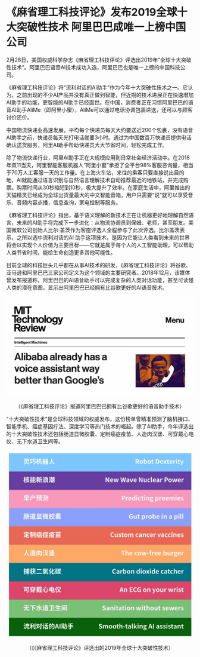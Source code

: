 # 《麻省理工科技评论》发布2019全球十大突破性技术 阿里巴巴成唯一上榜中国公司

2月28日，美国权威科学杂志《麻省理工科技评论》评选出2019年“全球十大突破性技术”。阿里巴巴语音AI技术成功入选，阿里巴巴也是唯一上榜的中国科技公司。

《麻省理工科技评论》将“流利对话的AI助手”作为今年十大突破性技术之一。它认为，之前出现的不少AI产品并没有真正做到智能，但近期的技术进展正在快速增加AI助手的功能，更智能的AI助手已经面世。在中国，消费者正在习惯阿里巴巴的语音AI助手AliMe（即阿里小蜜），AliMe可以通过电话协调包裹递送，还可以与顾客讨价还价。

中国物流快递业高速发展，平均每个快递员每天大约要送近200个包裹，没有语音AI助手之前，快递员每天光打电话就要3小时。通过为中国数百万快递员提供电话确认送货服务，阿里AI助手帮助快递员大大节省时间，轻松完成工作。

除了物流快递行业，阿里AI助手正在大规模应用到日常社会经济活动中。在2018年双11当天，阿里智能客服机器人“阿里小蜜”承担了全平台98%客服咨询量，相当于70万人工客服一天的工作量。在上海火车站，来往的乘客只要直接说出目的地，AI就能通过语言识别与自然语言理解技术自动推荐最近的地铁站，并完成购票。购票时间从30秒缩短到10秒，极大提升了效率。在家庭生活中，阿里推出的天猫精灵已经成为全球出货量最大的中文智能音箱，用户只需要“说”就可以享受音乐、音频内容点播，信息查询，家电控制等服务。

《麻省理工科技评论》指出，基于语义理解的新技术正在让机器更好地理解自然语言，未来的AI助手将完成下一步进化：从物流协调员到保姆、老师，甚至朋友。美国微软公司创始人比尔·盖茨作为客座评选人全程参与了此次评选。比尔盖茨表示，之所以选中流利对话的AI 助手这项技术，是因为它能让人类看到未来的世界将会以实现个人价值为主要目标——它就是属于每个人的人工智能助理，可以帮助人类节省时间，能给生命创造更多其他可能性。

目前全球的科技巨头几乎都在从事AI技术的研发，《麻省理工科技评论》将谷歌、亚马逊和阿里巴巴三家公司定义为这个领域的主要研究者。2018年12月，该媒体曾发布报道称，阿里巴巴的AI语音助手可以完成复杂的人类对话功能，甚至可读懂人类的潜在意图，显示出阿里巴巴已经拥有比谷歌更好的AI语音技术。

<div style="text-align:center" align="center">
<img src="/images/麻省理工科技评论1.png" align="center" />

（《麻省理工科技评论》报道阿里巴巴已拥有比谷歌更好的语音助手技术）
</div>




“十大突破性技术”是全球科技领域的权威发布，这份榜单曾精准预测了脑机接口、智能手机、癌症基因疗法、深度学习等热门技术的崛起。除了AI助手，今年评选出的十大突破性技术还包括肠道显微胶囊、定制癌症疫苗、人造肉汉堡、可穿戴心电仪、无下水道卫生间等。

<div style="text-align:center" align="center">
<img src="/images/麻省理工科技评论2.png" align="center" />

（《《麻省理工科技评论》评选出的2019年全球十大突破性技术）
</div>


